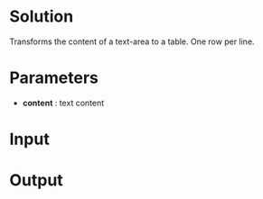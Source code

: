 # Solution #

Transforms the content of a text-area to a table. One row per line.

# Parameters #


  * **content** : text content

# Input #



# Output #